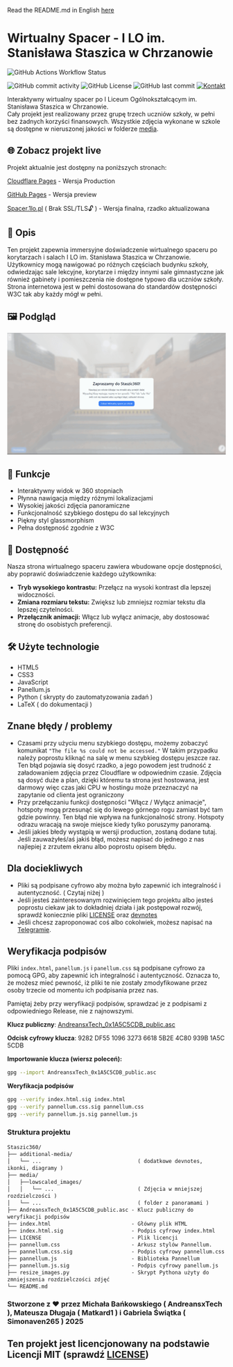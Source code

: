 Read the README.md in English <a href="./additional-media/README-en.md">here</a>

# Wirtualny Spacer - I LO im. Stanisława Staszica w Chrzanowie

![GitHub Actions Workflow Status](https://img.shields.io/github/actions/workflow/status/Andreansxtech/Staszic360/deploy-preview.yml?branch=preview&style=for-the-badge)

<!--- ![HTML5](https://img.shields.io/badge/html5-%23E34F26.svg?style=for-the-badge&logo=html5&logoColor=white)
![JavaScript](https://img.shields.io/badge/javascript-%23323330.svg?style=for-the-badge&logo=javascript&logoColor=%23F7DF1E)
![Static Badge](https://img.shields.io/badge/Panellum.js-%23ffa321?style=for-the-badge)
--->

![GitHub commit activity](https://img.shields.io/github/commit-activity/t/AndreansxTech/Staszic360?style=for-the-badge&logo=github)
![GitHub License](https://img.shields.io/github/license/AndreansxTech/Staszic360?style=for-the-badge)
![GitHub last commit](https://img.shields.io/github/last-commit/Andreansxtech/Staszic360?style=for-the-badge)
[![Kontakt](https://img.shields.io/badge/Kontakt-2CA5E0?style=for-the-badge&logo=telegram&logoColor=white)](https://t.me/Andrtexh)


Interaktywny wirtualny spacer po I Liceum Ogólnokształcącym im. Stanisława Staszica w Chrzanowie. </br>
Cały projekt jest realizowany przez grupę trzech uczniów szkoły, w pełni bez żadnych korzyści finansowych. Wszystkie zdjęcia wykonane w szkole są dostępne w nieruszonej jakości w folderze <a href="./media/">media</a>.

## 🌐 Zobacz projekt live

Projekt aktualnie jest dostępny na poniższych stronach:

[Cloudflare Pages](https://staszic360.pages.dev)  - Wersja Production

[GitHub Pages](https://andreansxtech.github.io/Staszic360/) - Wersja preview

[Spacer.1lo.pl](http://spacer.1lo.pl/) ( Brak SSL/TLS🔓 )  - Wersja finalna, rzadko aktualizowana

## 📝 Opis

Ten projekt zapewnia immersyjne doświadczenie wirtualnego spaceru po korytarzach i salach I LO im. Stanisława Staszica w Chrzanowie. Użytkownicy mogą nawigować po różnych częściach budynku szkoły, odwiedzając sale lekcyjne, korytarze i między innymi sale gimnastyczne jak również gabinety i pomieszczenia nie dostępne typowo dla uczniów szkoły. Strona internetowa jest w pełni dostosowana do standardów dostępności W3C tak aby każdy mógł w pełni.

## 🖼️ Podgląd

![Podgląd Wirtualnego Spaceru](./additional-media/preview-gif2.gif)

## 🚀 Funkcje

- Interaktywny widok w 360 stopniach
- Płynna nawigacja między różnymi lokalizacjami
- Wysokiej jakości zdjęcia panoramiczne
- Funkcjonalność szybkiego dostępu do sal lekcyjnych
- Piękny styl glassmorphism
- Pełna dostępność zgodnie z W3C

## 🤝 Dostępność

Nasza strona wirtualnego spaceru zawiera wbudowane opcje dostępności, aby poprawić doświadczenie każdego użytkownika:

- **Tryb wysokiego kontrastu:** Przełącz na wysoki kontrast dla lepszej widoczności.
- **Zmiana rozmiaru tekstu:** Zwiększ lub zmniejsz rozmiar tekstu dla lepszej czytelności.
- **Przełącznik animacji:** Włącz lub wyłącz animacje, aby dostosować stronę do osobistych preferencji.

## 🛠️ Użyte technologie

- HTML5
- CSS3
- JavaScript
- Panellum.js
- Python ( skrypty do zautomatyzowania zadań )
- LaTeX ( do dokumentacji )

## Znane błędy / problemy

- Czasami przy użyciu menu szybkiego dostępu, możemy zobaczyć komunikat ```"The file %s could not be accessed."``` W takim przypadku należy poprostu kliknąć na salę w menu szybkieg dostępu jeszcze raz. Ten błąd pojawia się dosyć rzadko, a jego powodem jest trudność z załadowaniem zdjęcia przez Cloudflare w odpowiednim czasie. Zdjęcia są dosyć duże a plan, dzięki któremu ta strona jest hostowana, jest darmowy więc czas jaki CPU w hostingu może przeznaczyć na zapytanie od clienta jest ograniczony
- Przy przełączaniu funkcji dostępności "Włącz / Wyłącz animacje", hotspoty mogą przesunąć się do lewego górnego rogu zamiast być tam gdzie powinny. Ten błąd nie wpływa na funkcjonalność strony. Hotspoty odrazu wracają na swoje miejsce kiedy tylko poruszymy panoramą.
- Jeśli jakieś błedy wystąpią w wersji production, zostaną dodane tutaj. Jeśli zauważyłeś/aś jakiś błąd, możesz napisać do jednego z nas najlepiej z zrzutem ekranu albo poprostu opisem błędu.  

## Dla dociekliwych
- Pliki są podpisane cyfrowo aby można było zapewnić ich integralność i autentyczność. ( Czytaj niżej )
- Jeśli jesteś zainteresowanym rozwinięciem tego projektu albo jesteś poprostu ciekaw jak to dokładniej działa i jak postępował rozwój, sprawdź koniecznie pliki <a href="./LICENSE">LICENSE</a> oraz <a href="./additional-media/devnotes.md">devnotes</a>
- Jeśli chcesz zaproponować coś albo cokolwiek, możesz napisać na <a href="https://t.me/Andrtexh" target="_blank">Telegramie</a>.

## Weryfikacja podpisów

Pliki `index.html`, `panellum.js` i `panellum.css` są podpisane cyfrowo za pomocą GPG, aby zapewnić ich integralność i autentyczność. Oznacza to, że możesz mieć pewność, iż pliki te nie zostały zmodyfikowane przez osoby trzecie od momentu ich podpisania przez nas.</br>

Pamiętaj żeby przy weryfikacji podpisów, sprawdzać je z podpisami z odpowiedniego Release, nie z najnowszymi.

**Klucz publiczny**: [AndreansxTech_0x1A5C5CDB_public.asc](./AndreansxTech_0x1A5C5CDB_public.asc)

**Odcisk cyfrowy klucza**: 9282 DF55 1096 3273 6618  5B2E 4C80 939B 1A5C 5CDB

**Importowanie klucza (wiersz poleceń):**

```bash
gpg --import AndreansxTech_0x1A5C5CDB_public.asc
```
**Weryfikacja podpisów**
```bash
gpg --verify index.html.sig index.html
gpg --verify pannellum.css.sig pannellum.css
gpg --verify pannellum.js.sig pannellum.js
```
### Struktura projektu
```
Staszic360/
├── additional-media/
│   └── ...                               ( dodatkowe devnotes, ikonki, diagramy )
├── media/
│   ├──lowscaled_images/
│   │   └── ...                           ( Zdjęcia w mniejszej rozdzielczości )
│   └── ...                               ( folder z panoramami )
├── AndreansxTech_0x1A5C5CDB_public.asc - Klucz publiczny do weryfikacji podpisów
├── index.html                          - Główny plik HTML
├── index.html.sig                      - Podpis cyfrowy index.html
├── LICENSE                             - Plik licencji
├── pannellum.css                       - Arkusz stylów Pannellum.
├── pannellum.css.sig                   - Podpis cyfrowy pannellum.css
├── pannellum.js                        - Biblioteka Pannellum
├── pannellum.js.sig                    - Podpis cyfrowy panellum.js
├── resize_images.py                    - Skrypt Pythona użyty do zmniejszenia rozdzielczości zdjęć
└── README.md
```
### Stworzone z ❤️ przez Michała Bańkowskiego ( AndreansxTech ), Mateusza Długaja ( Matkard1 ) i Gabriela Świątka ( Simonaven265 ) 2025


## Ten projekt jest licencjonowany na podstawie **Licencji MIT** (sprawdź <a href="./LICENSE">LICENSE</a>)
